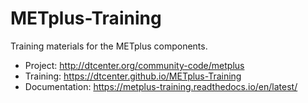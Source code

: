 # METplus-Training

Training materials for the METplus components.

- Project: http://dtcenter.org/community-code/metplus
- Training: https://dtcenter.github.io/METplus-Training
- Documentation: https://metplus-training.readthedocs.io/en/latest/
